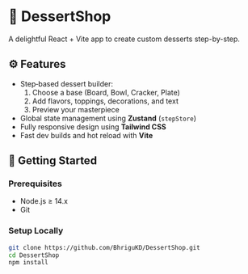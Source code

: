 # 🍨 DessertShop

A delightful React + Vite app to create custom desserts step-by-step.

## ⚙️ Features

- Step‑based dessert builder:
  1. Choose a base (Board, Bowl, Cracker, Plate)  
  2. Add flavors, toppings, decorations, and text  
  3. Preview your masterpiece  
- Global state management using **Zustand** (`stepStore`)
- Fully responsive design using **Tailwind CSS**
- Fast dev builds and hot reload with **Vite**

## 🚀 Getting Started

### Prerequisites
- Node.js ≥ 14.x
- Git

### Setup Locally
```bash
git clone https://github.com/BhriguKD/DessertShop.git
cd DessertShop
npm install

